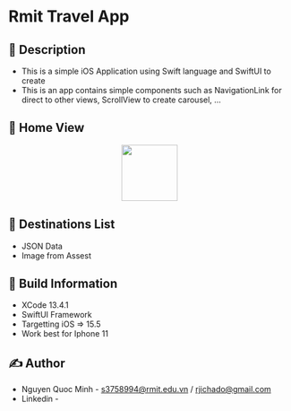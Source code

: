# Rmit Travel App

## 📖 Description
- This is a simple iOS Application using Swift language and SwiftUI to create  
- This is an  app contains simple components such as NavigationLink for direct to other views, ScrollView to create carousel, ...




## 🏡 Home View

<p align="center">
  <img width="100" src="https://youtube.com/shorts/S-8rCnj8beg">
</p>



## 🍿 Destinations List
- JSON Data
- Image from Assest



## 🔧 Build Information
- XCode 13.4.1
- SwiftUI Framework
- Targetting iOS => 15.5
- Work best for Iphone 11

## ✍️ Author
- Nguyen Quoc Minh - s3758994@rmit.edu.vn / rjichado@gmail.com
- Linkedin - 



